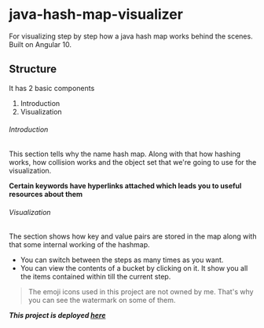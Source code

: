 # java-hash-map-visualizer
For visualizing step by step how a java hash map works behind the scenes. Built on Angular 10.


## Structure
It has 2 basic components
1. Introduction
2. Visualization

###### Introduction
This section tells why the name hash map. Along with that how hashing works, how collision works and the object set that we're going to use for the visualization.

**Certain keywords have hyperlinks attached which leads you to useful resources about them**

###### Visualization
The section shows how key and value pairs are stored in the map along with that some internal working of the hashmap. 
- You can switch between the steps as many times as you want.
- You can view the contents of a bucket by clicking on it. It show you all the items contained within till the current step.

> The emoji icons used in this project are not owned by me. That's why you can see the watermark on some of them.

***This project is deployed [here](https://mannmath.github.io/java-hash-map-visualizer/)***
